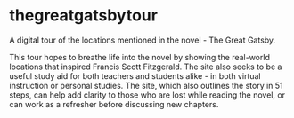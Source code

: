 # thegreatgatsbytour
A digital tour of the locations mentioned in the novel - The Great Gatsby. 

This tour hopes to breathe life into the novel by showing the real-world locations that inspired Francis Scott Fitzgerald. The site also seeks to be a useful study aid for both teachers and students alike - in both virtual instruction or personal studies. The site, which also outlines the story in 51 steps, can help add clarity to those who are lost while reading the novel, or can work as a refresher before discussing new chapters.
